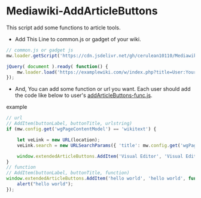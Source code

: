 # Mediawiki-AddArticleButtons

This script add some functions to article tools.

* Add This Line to common.js or gadget of your wiki.
```javascript
// common.js or gadget js
mw.loader.getScript('https://cdn.jsdelivr.net/gh/cerulean10110/Mediawiki-AddArticleButtons@main/AddArticleButtons.js');

jQuery( document ).ready( function() {
    mw.loader.load('https://examplewiki.com/w/index.php?title=User:Your_wikiuser_Name/addArticleButtons-func.js&action=raw&ctype=text/javascript');
});
```
* And, You can add some function or url you want. Each user should add the code like below to user's [addArticleButtons-func.js](https://examplewiki.com/w/index.php?title=User:Your_wikiuser_Name/addArticleButtons-func.js&action=edit).

example
```javascript
// url
// AddItem(buttonLabel, buttonTitle, urlstring)
if (mw.config.get('wgPageContentModel') == 'wikitext') {

    let veLink = new URL(location);
    veLink.search = new URLSearchParams({ 'title': mw.config.get('wgPageName'), 'veaction': 'edit' });

    window.extendedArticleButtons.AddItem('Visual Editor', 'Visual Editor', veLink.toString());
}
// function
// AddItem(buttonLabel, buttonTitle, function)
window.extendedArticleButtons.AddItem('hello world', 'hello world', function() {
	alert("hello world");
});
```
